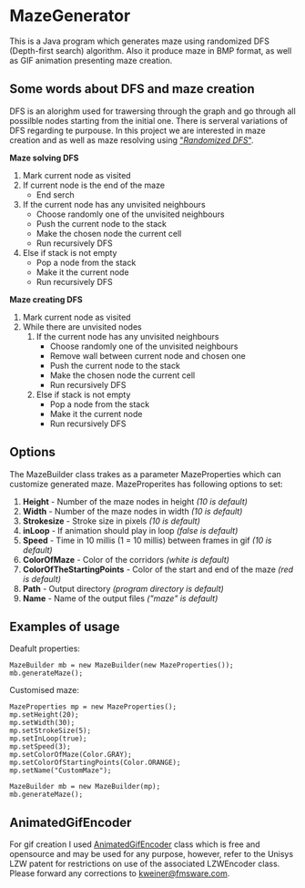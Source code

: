 # MazeGenerator
This is a Java program which generates maze using randomized DFS (Depth-first search) algorithm. 
Also it produce maze in BMP format, as well as GIF animation presenting maze creation.

## Some words about DFS and maze creation
DFS is an alorighm used for trawersing through the graph and go through all possilble nodes starting from the initial one. 
There is serveral variations of DFS regarding te purpouse. In this project we are interested in maze creation and as well as maze resolving using ["_Randomized DFS_"](https://en.wikipedia.org/wiki/Maze_generation_algorithm#Recursive_backtracker). 

**Maze solving DFS**
1. Mark current node as visited 
2. If current node is the end of the maze  
   * End serch  
3. If the current node has any unvisited neighbours  
   * Choose randomly one of the unvisited neighbours  
   * Push the current node to the stack  
   * Make the chosen node the current cell  
   * Run recursively DFS  
4. Else if stack is not empty
   * Pop a node from the stack  
   * Make it the current node  
   * Run recursively DFS  
  
**Maze creating DFS** 
1. Mark current node as visited   
2. While there are unvisited nodes  
   1. If the current node has any unvisited neighbours  
      * Choose randomly one of the unvisited neighbours  
      * Remove wall between current node and chosen one   
      * Push the current node to the stack  
      * Make the chosen node the current cell  
      * Run recursively DFS  
   2. Else if stack is not empty    
      * Pop a node from the stack  
      * Make it the current node  
      * Run recursively DFS  

## Options
The MazeBuilder class trakes as a parameter MazeProperties which can customize generated maze. 
MazeProperites has following options to set:
1. **Height** - Number of the maze nodes in height _(10 is default)_
2. **Width** - Number of the maze nodes in width _(10 is default)_
3. **Strokesize** - Stroke size in pixels _(10 is default)_
4. **inLoop** - If animation should play in loop _(false is default)_
5. **Speed** - Time in 10 millis (1 = 10 millis) between frames in gif _(10 is default)_
6. **ColorOfMaze** - Color of the corridors _(white is default)_
7. **ColorOfTheStartingPoints** - Color of the start and end of the maze _(red is default)_
8. **Path** - Output directory _(program directory is default)_
9. **Name** - Name of the output files _("maze" is default)_

## Examples of usage
Deafult properties:

    MazeBuilder mb = new MazeBuilder(new MazeProperties());
    mb.generateMaze();

Customised maze:

    MazeProperties mp = new MazeProperties();
    mp.setHeight(20);
    mp.setWidth(30);
    mp.setStrokeSize(5);
    mp.setInLoop(true);
    mp.setSpeed(3);
    mp.setColorOfMaze(Color.GRAY);
    mp.setColorOfStartingPoints(Color.ORANGE);
    mp.setName("CustomMaze");
      
    MazeBuilder mb = new MazeBuilder(mp);
    mb.generateMaze();

## AnimatedGifEncoder
For gif creation I used [AnimatedGifEncoder](https://github.com/videlalvaro/gifsockets/blob/master/src/java/AnimatedGifEncoder.java) class which is free and opensource and may be used for any purpose, however, refer to the Unisys LZW patent for restrictions on use of the associated LZWEncoder class. Please forward any corrections to kweiner@fmsware.com. 
